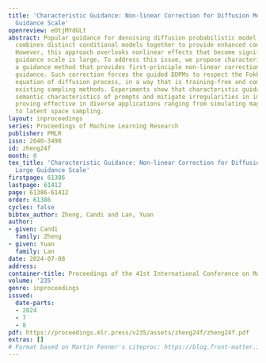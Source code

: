 ```yaml
---
title: 'Characteristic Guidance: Non-linear Correction for Diffusion Model at Large
  Guidance Scale'
openreview: eOtjMYdGLt
abstract: Popular guidance for denoising diffusion probabilistic model (DDPM) linearly
  combines distinct conditional models together to provide enhanced control over samples.
  However, this approach overlooks nonlinear effects that become significant when
  guidance scale is large. To address this issue, we propose characteristic guidance,
  a guidance method that provides first-principle non-linear correction for classifier-free
  guidance. Such correction forces the guided DDPMs to respect the Fokker-Planck (FP)
  equation of diffusion process, in a way that is training-free and compatible with
  existing sampling methods. Experiments show that characteristic guidance enhances
  semantic characteristics of prompts and mitigate irregularities in image generation,
  proving effective in diverse applications ranging from simulating magnet phase transitions
  to latent space sampling.
layout: inproceedings
series: Proceedings of Machine Learning Research
publisher: PMLR
issn: 2640-3498
id: zheng24f
month: 0
tex_title: 'Characteristic Guidance: Non-linear Correction for Diffusion Model at
  Large Guidance Scale'
firstpage: 61386
lastpage: 61412
page: 61386-61412
order: 61386
cycles: false
bibtex_author: Zheng, Candi and Lan, Yuan
author:
- given: Candi
  family: Zheng
- given: Yuan
  family: Lan
date: 2024-07-08
address:
container-title: Proceedings of the 41st International Conference on Machine Learning
volume: '235'
genre: inproceedings
issued:
  date-parts:
  - 2024
  - 7
  - 8
pdf: https://proceedings.mlr.press/v235/assets/zheng24f/zheng24f.pdf
extras: []
# Format based on Martin Fenner's citeproc: https://blog.front-matter.io/posts/citeproc-yaml-for-bibliographies/
---
```

